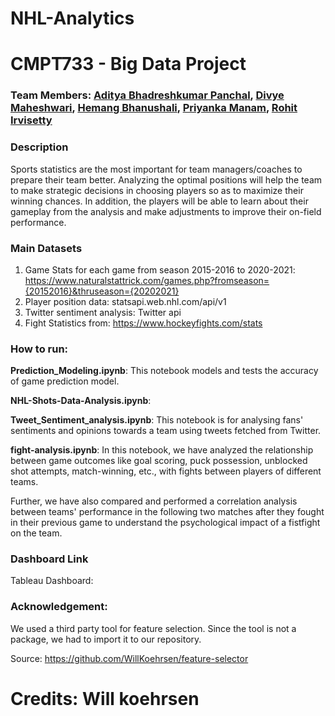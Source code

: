 # NHL-Analytics
# CMPT733 - Big Data Project

### Team Members: [Aditya Bhadreshkumar Panchal](https://github.com/aadityapanchal), [Divye Maheshwari](https://www.github.com/divyemaheshwari), [Hemang Bhanushali](https://www.github.com/ihemangb07), [Priyanka Manam](https://www.github.com/priman15), [Rohit Irvisetty](https://www.github.com/rohitirvisetty)

### Description
Sports statistics are the most important for team managers/coaches to prepare their team better.
Analyzing the optimal positions will help the team to make strategic decisions in choosing
players so as to maximize their winning chances. In addition, the players will be able to learn
about their gameplay from the analysis and make adjustments to improve their on-field
performance.

### Main Datasets
1) Game Stats for each game from season 2015-2016 to 2020-2021:
   https://www.naturalstattrick.com/games.php?fromseason={20152016}&thruseason={20202021}
2) Player position data:
   statsapi.web.nhl.com/api/v1
3) Twitter sentiment analysis:
   Twitter api
4) Fight Statistics from:
   https://www.hockeyfights.com/stats


### How to run:

**Prediction_Modeling.ipynb**: This notebook models and tests the accuracy of game prediction model.

**NHL-Shots-Data-Analysis.ipynb**: 

**Tweet_Sentiment_analysis.ipynb**: This notebook is for analysing fans' sentiments and opinions towards a team using tweets fetched from Twitter.

**fight-analysis.ipynb**: In this notebook, we have analyzed the relationship between game outcomes like goal scoring, puck possession, unblocked shot attempts, match-winning, etc., with fights between players of different teams. 

Further, we have also compared and performed a correlation analysis between teams' performance in the following two matches after they fought in their previous game to understand the psychological impact of a fistfight on the team.

### Dashboard Link
Tableau Dashboard:


### Acknowledgement:
We used a third party tool for feature selection. Since the tool is not a package, we had to import it to our repository.

Source: https://github.com/WillKoehrsen/feature-selector

Credits: Will koehrsen
=======
